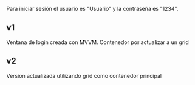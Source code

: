 Para iniciar sesión el usuario es "Usuario" y la contraseña es "1234".
## v1
Ventana de login creada con MVVM. Contenedor por actualizar a un grid 
## v2
Version actualizada utilizando grid como contenedor principal
